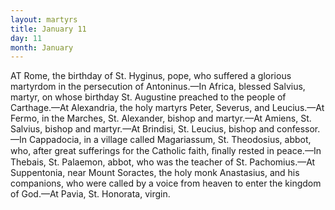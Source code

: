 ```yaml
---
layout: martyrs
title: January 11
day: 11
month: January
---
```

AT Rome, the birthday of St. Hyginus, pope, who suffered a glorious martyrdom in the persecution of Antoninus.&mdash;In Africa, blessed Salvius, martyr, on whose birthday St. Augustine preached to the people of Carthage.&mdash;At Alexandria, the holy martyrs Peter, Severus, and Leucius.&mdash;At Fermo, in the Marches, St. Alexander, bishop and martyr.&mdash;At Amiens, St. Salvius, bishop and martyr.&mdash;At Brindisi, St. Leucius, bishop and confessor.&mdash;In Cappadocia, in a village called Magariassum, St. Theodosius, abbot, who, after great sufferings for the Catholic faith, ﬁnally rested in peace.&mdash;In Thebais, St. Palaemon, abbot, who was the teacher of St. Pachomius.&mdash;At Suppentonia, near Mount Soractes, the holy monk Anastasius, and his companions, who were called by a voice from heaven to enter the kingdom of God.&mdash;At Pavia, St. Honorata, virgin.   
